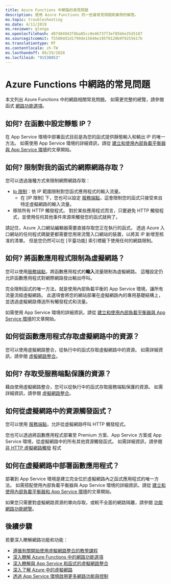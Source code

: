 ```yaml
---
title: Azure Functions 中網路的常見問題
description: 使用 Azure Functions 的一些最常見問題和案例的解答。
ms.topic: troubleshooting
ms.date: 4/11/2019
ms.reviewer: glenga
ms.openlocfilehash: d07484943f8ba85cc8e46737f3ef85b6e25d5187
ms.sourcegitcommit: f5580dd1d1799de15646e195f0120b9f9255617b
ms.translationtype: MT
ms.contentlocale: zh-TW
ms.lasthandoff: 09/29/2020
ms.locfileid: "91538053"
---
```

# <a name="frequently-asked-questions-about-networking-in-azure-functions"></a>Azure Functions 中網路的常見問題

本文列出 Azure Functions 中的網路相關常見問題。 如需更完整的總覽，請參閱函式 [網路功能選項](functions-networking-options.md)。

## <a name="how-do-i-set-a-static-ip-in-functions"></a>如何? 在函數中設定靜態 IP？

在 App Service 環境中部署函式目前是為您的函式提供靜態輸入和輸出 IP 的唯一方法。 如需使用 App Service 環境的詳細資訊，請從 [建立和使用內部負載平衡器與 App Service 環境](../app-service/environment/create-ilb-ase.md)的文章開始。

## <a name="how-do-i-restrict-internet-access-to-my-function"></a>如何? 限制對我的函式的網際網路存取？

您可以透過幾種方式來限制網際網路存取：

* [Ip 限制](../app-service/app-service-ip-restrictions.md)：依 IP 範圍限制對您函式應用程式的輸入流量。
    * 在 [IP 限制] 下，您也可以設定 [服務端點](../virtual-network/virtual-network-service-endpoints-overview.md)，這會限制您的函式只接受來自特定虛擬網路的輸入流量。
* 移除所有 HTTP 觸發程式。 對於某些應用程式而言，只要避免 HTTP 觸發程式，並使用任何其他事件來源來觸發您的函式就夠了。

請記住，Azure 入口網站編輯器需要直接存取您正在執行的函式。 透過 Azure 入口網站的任何程式碼變更都需要您用來流覽入口網站的裝置，以將其 IP 新增至核准的清單。 但是您仍然可以在 [平臺功能] 索引標籤下使用任何的網路限制。

## <a name="how-do-i-restrict-my-function-app-to-a-virtual-network"></a>如何? 將函數應用程式限制為虛擬網路？

您可以使用[服務端點](./functions-networking-options.md#private-site-access)，將函數應用程式的**輸入**流量限制為虛擬網路。 這種設定仍允許函數應用程式對網際網路發出輸出呼叫。

完全限制函式的唯一方法，就是使用內部負載平衡的 App Service 環境，讓所有流量流經虛擬網路。 此選項會將您的網站部署在虛擬網路內的專用基礎結構上，並透過虛擬網路傳送所有觸發程式和流量。 

如需使用 App Service 環境的詳細資訊，請從 [建立和使用內部負載平衡器與 App Service 環境](../app-service/environment/create-ilb-ase.md)的文章開始。

## <a name="how-can-i-access-resources-in-a-virtual-network-from-a-function-app"></a>如何從函數應用程式存取虛擬網路中的資源？

您可以使用虛擬網路整合，從執行中的函式存取虛擬網路中的資源。 如需詳細資訊，請參閱 [虛擬網路整合](functions-networking-options.md#virtual-network-integration)。

## <a name="how-do-i-access-resources-protected-by-service-endpoints"></a>如何? 存取受服務端點保護的資源？

藉由使用虛擬網路整合，您可以從執行中的函式存取服務端點保護的資源。 如需詳細資訊，請參閱 [虛擬網路整合](functions-networking-options.md#virtual-network-integration)。

## <a name="how-can-i-trigger-a-function-from-a-resource-in-a-virtual-network"></a>如何從虛擬網路中的資源觸發函式？

您可以使用 [服務端點](./functions-networking-options.md#private-site-access)，允許從虛擬網路呼叫 HTTP 觸發程式。 

您也可以透過將函數應用程式部署至 Premium 方案、App Service 方案或 App Service 環境，從虛擬網路中的所有其他資源觸發函式。 如需詳細資訊，請參閱 [非 HTTP 虛擬網路觸發](./functions-networking-options.md#virtual-network-triggers-non-http) 程式

## <a name="how-can-i-deploy-my-function-app-in-a-virtual-network"></a>如何在虛擬網路中部署函數應用程式？

部署到 App Service 環境是建立完全位於虛擬網路內之函式應用程式的唯一方法。 如需搭配使用內部負載平衡器與 App Service 環境的詳細資訊，請從 [建立和使用內部負載平衡器和 App Service 環境](../app-service/environment/create-ilb-ase.md)的文章開始。

如果您只需要對虛擬網路資源的單向存取，或較不全面的網路隔離，請參閱 [功能網路功能總覽](functions-networking-options.md)。

## <a name="next-steps"></a>後續步驟

若要深入瞭解網路功能和功能： 

* [遵循有關開始使用虛擬網路整合的教學課程](./functions-create-vnet.md)
* [深入瞭解 Azure Functions 中的網路功能選項](./functions-networking-options.md)
* [深入瞭解與 App Service 和函式的虛擬網路整合](../app-service/web-sites-integrate-with-vnet.md)
* [深入了解 Azure 中的虛擬網路](../virtual-network/virtual-networks-overview.md)
* [透過 App Service 環境啟用更多網路功能與控制](../app-service/environment/intro.md)
